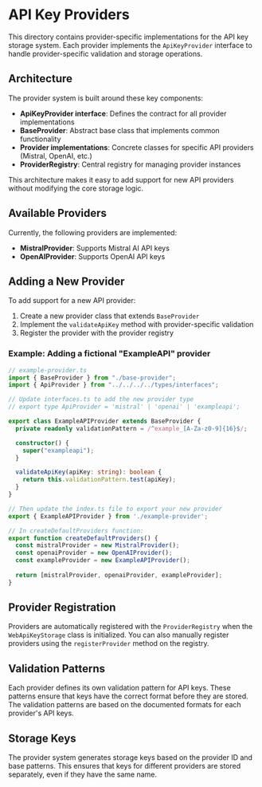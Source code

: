 # API Key Providers

This directory contains provider-specific implementations for the API key storage system. Each provider implements the `ApiKeyProvider` interface to handle provider-specific validation and storage operations.

## Architecture

The provider system is built around these key components:

- **ApiKeyProvider interface**: Defines the contract for all provider implementations
- **BaseProvider**: Abstract base class that implements common functionality
- **Provider implementations**: Concrete classes for specific API providers (Mistral, OpenAI, etc.)
- **ProviderRegistry**: Central registry for managing provider instances

This architecture makes it easy to add support for new API providers without modifying the core storage logic.

## Available Providers

Currently, the following providers are implemented:

- **MistralProvider**: Supports Mistral AI API keys
- **OpenAIProvider**: Supports OpenAI API keys

## Adding a New Provider

To add support for a new API provider:

1. Create a new provider class that extends `BaseProvider`
2. Implement the `validateApiKey` method with provider-specific validation
3. Register the provider with the provider registry

### Example: Adding a fictional "ExampleAPI" provider

```typescript
// example-provider.ts
import { BaseProvider } from "./base-provider";
import { ApiProvider } from "../../../../types/interfaces";

// Update interfaces.ts to add the new provider type
// export type ApiProvider = 'mistral' | 'openai' | 'exampleapi';

export class ExampleAPIProvider extends BaseProvider {
  private readonly validationPattern = /^example_[A-Za-z0-9]{16}$/;

  constructor() {
    super("exampleapi");
  }

  validateApiKey(apiKey: string): boolean {
    return this.validationPattern.test(apiKey);
  }
}

// Then update the index.ts file to export your new provider
export { ExampleAPIProvider } from './example-provider';

// In createDefaultProviders function:
export function createDefaultProviders() {
  const mistralProvider = new MistralProvider();
  const openaiProvider = new OpenAIProvider();
  const exampleProvider = new ExampleAPIProvider();
  
  return [mistralProvider, openaiProvider, exampleProvider];
}
```

## Provider Registration

Providers are automatically registered with the `ProviderRegistry` when the `WebApiKeyStorage` class is initialized. You can also manually register providers using the `registerProvider` method on the registry.

## Validation Patterns

Each provider defines its own validation pattern for API keys. These patterns ensure that keys have the correct format before they are stored. The validation patterns are based on the documented formats for each provider's API keys.

## Storage Keys

The provider system generates storage keys based on the provider ID and base patterns. This ensures that keys for different providers are stored separately, even if they have the same name.
